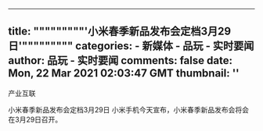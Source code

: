 
---
title: """""""""'小米春季新品发布会定档3月29日'"""""""""
categories: 
    - 新媒体
    - 品玩 - 实时要闻
author: 品玩 - 实时要闻
comments: false
date: Mon, 22 Mar 2021 02:03:47 GMT
thumbnail: ''
---

<div>   
产业互联


小米春季新品发布会定档3月29日
小米手机今天宣布，小米春季新品发布会将会在3月29日召开。
  
</div>
            
